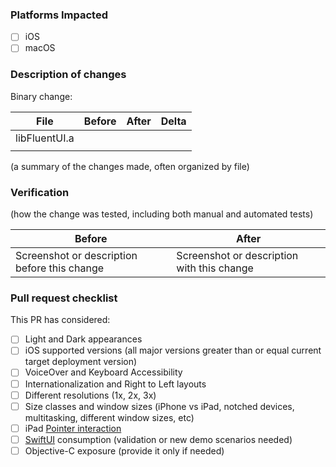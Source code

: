 ### Platforms Impacted
- [ ] iOS
- [ ] macOS

### Description of changes

Binary change:
<!---
Please fill in the table below with the binary size of files changed from the latest 
state of the branch you are merging into and the latest state of your changes. In 
order to get an accurate measurement of our framework, follow these instructions:
  1. Change scheme to Demo.Release for Any iOS Device (arm64).
  2. Build, then navigate to left panel: FluentUI -> Products -> libFluentUI.a
  3. Show file in Finder, Get Info, & record libFluentUI.a binary size.

For individual files:
  1. Prepare a new folder anywhere outside of the FluentUI git repo. The following 
     .o files will be generated here. Open terminal & navigate to your new folder.
  2. Type "ar x <path of libFluentUI.a>" (no quotes or brackets).
  3. Find your modified .o files in your folder, Get Info, & record binary size.

NOTE: These generated files should not be a part of the PR.
--->
| File | Before | After | Delta |
|------|--------|-------|-------|
| libFluentUI.a |  |  |  |
|  |  |  |  |

(a summary of the changes made, often organized by file)

### Verification

(how the change was tested, including both manual and automated tests)

| Before                                       | After                                      |
|----------------------------------------------|--------------------------------------------|
| Screenshot or description before this change | Screenshot or description with this change |

### Pull request checklist

This PR has considered:
- [ ] Light and Dark appearances
- [ ] iOS supported versions (all major versions greater than or equal current target deployment version)
- [ ] VoiceOver and Keyboard Accessibility
- [ ] Internationalization and Right to Left layouts
- [ ] Different resolutions (1x, 2x, 3x)
- [ ] Size classes and window sizes (iPhone vs iPad, notched devices, multitasking, different window sizes, etc)
- [ ] iPad [Pointer interaction](https://developer.apple.com/documentation/uikit/pointer_interactions)
- [ ] [SwiftUI](https://developer.apple.com/tutorials/swiftui) consumption (validation or new demo scenarios needed)
- [ ] Objective-C exposure (provide it only if needed)
